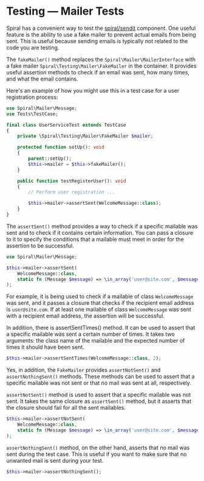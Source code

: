 # Testing — Mailer Tests

Spiral has a convenient way to test the [spiral/sendit](../component/sendit.md) component. One useful
feature is the ability to use a fake mailer to prevent actual emails from being sent. This is useful because sending
emails is typically not related to the code you are testing.

The `fakeMailer()` method replaces the `Spiral\Mailer\MailerInterface` with a fake mailer
`Spiral\Testing\Mailer\FakeMailer` in the container. It provides useful assertion methods to check if an email was sent,
how many times, and what the email contains.

Here's an example of how you might use this in a test case for a user registration process:

```php
use Spiral\Mailer\Message;
use Tests\TestCase;

final class UserServiceTest extends TestCase
{
    private \Spiral\Testing\Mailer\FakeMailer $mailer;

    protected function setUp(): void
    {
        parent::setUp();
        $this->mailer = $this->fakeMailer();
    }

    public function testRegisterUser(): void
    {
        // Perform user registration ...

        $this->mailer->assertSent(WelсomeMessage::class);
    }
}
```

The `assertSent()` method provides a way to check if a specific mailable was sent and to check if it contains certain
information. You can pass a closure to it to specify the conditions that a mailable must meet in order for the
assertion to be successful.

```php
use Spiral\Mailer\Message;

$this->mailer->assertSent(
    WelcomeMessage::class,
    static fn (Message $message) => \in_array('user@site.com', $message->getTo())
);
```

For example, it is being used to check if a mailable of class `WelcomeMessage` was sent, and it passes a closure that
checks if the recipient email address is `user@site.com`. If at least one mailable of class `WelcomeMessage` was sent
with a recipient email address, the assertion will be successful.

In addition, there is assertSentTimes() method. It can be used to assert that a specific mailable was sent a certain
number of times. It takes two arguments: the class name of the mailable and the expected number of times it should have
been sent.

```php
$this->mailer->assertSentTimes(WelcomeMessage::class, 2);
```

Yes, in addition, the `FakeMailer` provides `assertNotSent()` and `assertNothingSent()` methods. These methods can be
used to assert that a specific mailable was not sent or that no mail was sent at all, respectively.

`assertNotSent()` method is used to assert that a specific mailable was not sent. It takes the same closure
as `assertSent()` method, but it asserts that the closure should fail for all the sent mailables.

```php
$this->mailer->assertNotSent(
    WelcomeMessage::class,
    static fn (Message $message) => \in_array('user@site.com', $message->getTo())
);
```

`assertNothingSent()` method, on the other hand, asserts that no mail was sent during the test case. This is useful if
you want to make sure that no unwanted mail is sent during your test.

```php
$this->mailer->assertNothingSent();
```